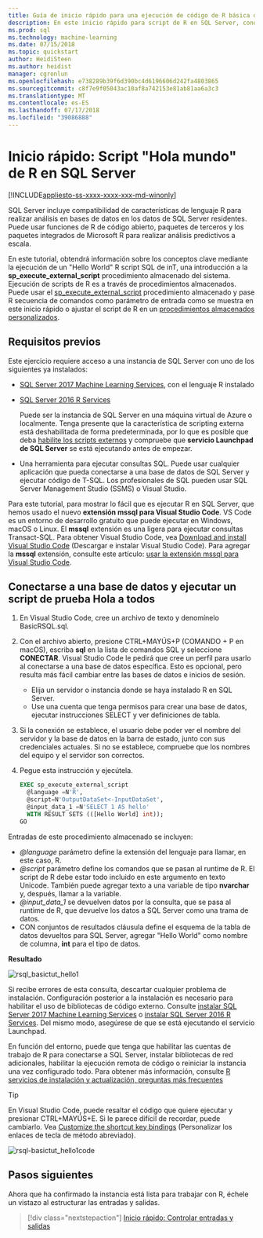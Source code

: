 ```yaml
---
title: Guía de inicio rápido para una ejecución de código de R básica de "Hello World" en Transact-SQL (SQL Server Machine Learning) | Microsoft Docs
description: En este inicio rápido para script de R en SQL Server, conozca los aspectos básicos del procedimiento almacenado del sistema sp_execute_external_script con un ejercicio de hello world.
ms.prod: sql
ms.technology: machine-learning
ms.date: 07/15/2018
ms.topic: quickstart
author: HeidiSteen
ms.author: heidist
manager: cgronlun
ms.openlocfilehash: e738289b39f6d390bc4d6196606d242fa4803865
ms.sourcegitcommit: c8f7e9f05043ac10af8a742153e81ab81aa6a3c3
ms.translationtype: MT
ms.contentlocale: es-ES
ms.lasthandoff: 07/17/2018
ms.locfileid: "39086888"
---
```

# <a name="quickstart-hello-world-r-script-in-sql-server"></a>Inicio rápido: Script "Hola mundo" de R en SQL Server 
[!INCLUDE[appliesto-ss-xxxx-xxxx-xxx-md-winonly](../../includes/appliesto-ss-xxxx-xxxx-xxx-md-winonly.md)]

SQL Server incluye compatibilidad de características de lenguaje R para realizar análisis en bases de datos en los datos de SQL Server residentes. Puede usar funciones de R de código abierto, paquetes de terceros y los paquetes integrados de Microsoft R para realizar análisis predictivos a escala.

En este tutorial, obtendrá información sobre los conceptos clave mediante la ejecución de un "Hello World" R script SQL de inT, una introducción a la **sp_execute_external_script** procedimiento almacenado del sistema. Ejecución de scripts de R es a través de procedimientos almacenados. Puede usar el [sp_execute_external_script](https://docs.microsoft.com/sql/relational-databases/system-stored-procedures/sp-execute-external-script-transact-sql) procedimiento almacenado y pase R secuencia de comandos como parámetro de entrada como se muestra en este inicio rápido o ajustar el script de R en un [procedimientos almacenados personalizados](sqldev-in-database-r-for-sql-developers.md). 

## <a name="prerequisites"></a>Requisitos previos

Este ejercicio requiere acceso a una instancia de SQL Server con uno de los siguientes ya instalados:

+ [SQL Server 2017 Machine Learning Services](../install/sql-machine-learning-services-windows-install.md), con el lenguaje R instalado
+ [SQL Server 2016 R Services](../install/sql-r-services-windows-install.md)

  Puede ser la instancia de SQL Server en una máquina virtual de Azure o localmente. Tenga presente que la característica de scripting externa está deshabilitada de forma predeterminada, por lo que es posible que deba [habilite los scripts externos](../install/sql-machine-learning-services-windows-install.md#bkmk_enableFeature) y compruebe que **servicio Launchpad de SQL Server** se está ejecutando antes de empezar.

+ Una herramienta para ejecutar consultas SQL. Puede usar cualquier aplicación que pueda conectarse a una base de datos de SQL Server y ejecutar código de T-SQL. Los profesionales de SQL pueden usar SQL Server Management Studio (SSMS) o Visual Studio.

Para este tutorial, para mostrar lo fácil que es ejecutar R en SQL Server, que hemos usado el nuevo **extensión mssql para Visual Studio Code**. VS Code es un entorno de desarrollo gratuito que puede ejecutar en Windows, macOS o Linux. El **mssql** extensión es una ligera para ejecutar consultas Transact-SQL. Para obtener Visual Studio Code, vea [Download and install Visual Studio Code](https://code.visualstudio.com/Download) (Descargar e instalar Visual Studio Code). Para agregar la **mssql** extensión, consulte este artículo: [usar la extensión mssql para Visual Studio Code](https://docs.microsoft.com/sql/linux/sql-server-linux-develop-use-vscode).

## <a name="connect-to-a-database-and-run-a-hello-world-test-script"></a>Conectarse a una base de datos y ejecutar un script de prueba Hola a todos

1. En Visual Studio Code, cree un archivo de texto y denomínelo BasicRSQL.sql.

2. Con el archivo abierto, presione CTRL+MAYÚS+P (COMANDO + P en macOS), escriba **sql** en la lista de comandos SQL y seleccione **CONECTAR**. Visual Studio Code le pedirá que cree un perfil para usarlo al conectarse a una base de datos específica. Esto es opcional, pero resulta más fácil cambiar entre las bases de datos e inicios de sesión.
    + Elija un servidor o instancia donde se haya instalado R en SQL Server.
    + Use una cuenta que tenga permisos para crear una base de datos, ejecutar instrucciones SELECT y ver definiciones de tabla.

2. Si la conexión se establece, el usuario debe poder ver el nombre del servidor y la base de datos en la barra de estado, junto con sus credenciales actuales. Si no se establece, compruebe que los nombres del equipo y el servidor son correctos.

3. Pegue esta instrucción y ejecútela.

    ```sql
    EXEC sp_execute_external_script
      @language =N'R',
      @script=N'OutputDataSet<-InputDataSet',
      @input_data_1 =N'SELECT 1 AS hello'
      WITH RESULT SETS (([Hello World] int));
    GO
    ```

Entradas de este procedimiento almacenado se incluyen:

+ *@language* parámetro define la extensión del lenguaje para llamar, en este caso, R.
+ *@script* parámetro define los comandos que se pasan al runtime de R. El script de R debe estar todo incluido en este argumento en texto Unicode. También puede agregar texto a una variable de tipo **nvarchar** y, después, llamar a la variable.
+ *@input_data_1* se devuelven datos por la consulta, que se pasa al runtime de R, que devuelve los datos a SQL Server como una trama de datos.
+ CON conjuntos de resultados cláusula define el esquema de la tabla de datos devueltos para SQL Server, agregar "Hello World" como nombre de columna, **int** para el tipo de datos.

**Resultado**

![rsql_basictut_hello1](media/rsql-basictut-hello1.PNG)

Si recibe errores de esta consulta, descartar cualquier problema de instalación. Configuración posterior a la instalación es necesario para habilitar el uso de bibliotecas de código externo. Consulte [instalar SQL Server 2017 Machine Learning Services](../install/sql-machine-learning-services-windows-install.md) o [instalar SQL Server 2016 R Services](../install/sql-r-services-windows-install.md). Del mismo modo, asegúrese de que se está ejecutando el servicio Launchpad. 

En función del entorno, puede que tenga que habilitar las cuentas de trabajo de R para conectarse a SQL Server, instalar bibliotecas de red adicionales, habilitar la ejecución remota de código o reiniciar la instancia una vez configurado todo. Para obtener más información, consulte [R servicios de instalación y actualización, preguntas más frecuentes](../r/upgrade-and-installation-faq-sql-server-r-services.md)

> [!TIP]
> En Visual Studio Code, puede resaltar el código que quiere ejecutar y presionar CTRL+MAYÚS+E. Si le parece difícil de recordar, puede cambiarlo. Vea [Customize the shortcut key bindings](https://github.com/Microsoft/vscode-mssql/wiki/customize-shortcuts) (Personalizar los enlaces de tecla de método abreviado).
> 
> ![rsql-basictut_hello1code](media/rsql-basictut-hello1code.PNG)
> 

## <a name="next-steps"></a>Pasos siguientes

Ahora que ha confirmado la instancia está lista para trabajar con R, échele un vistazo al estructurar las entradas y salidas.

> [!div class="nextstepaction"]
> [Inicio rápido: Controlar entradas y salidas](rtsql-working-with-inputs-and-outputs.md)
